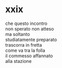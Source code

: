 # xxix

che questo incontro  
non sperato non atteso  
ma soltanto  
studiatamente preparato  
trascorra in fretta  
come va tra la folla  
il commesso affannato  
alla stazione
